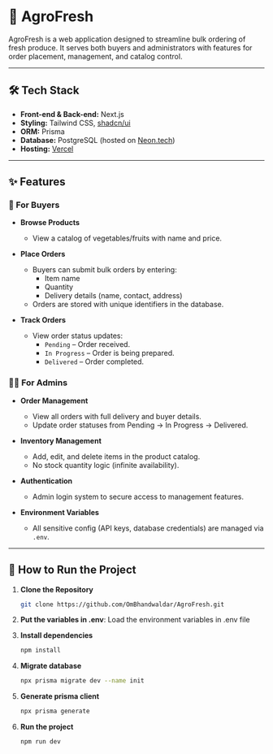 # 🌾 AgroFresh

AgroFresh is a web application designed to streamline bulk ordering of fresh produce. It serves both buyers and administrators with features for order placement, management, and catalog control.

---

## 🛠 Tech Stack

- **Front-end & Back-end:** Next.js  
- **Styling:** Tailwind CSS, [shadcn/ui](https://ui.shadcn.com)  
- **ORM:** Prisma  
- **Database:** PostgreSQL (hosted on [Neon.tech](https://neon.tech))  
- **Hosting:** [Vercel](https://vercel.com)

---

## ✨ Features

### 🛒 For Buyers
- **Browse Products**
  - View a catalog of vegetables/fruits with name and price.

- **Place Orders**
  - Buyers can submit bulk orders by entering:
    - Item name
    - Quantity
    - Delivery details (name, contact, address)
  - Orders are stored with unique identifiers in the database.

- **Track Orders**
  - View order status updates:
    - `Pending` – Order received.
    - `In Progress` – Order is being prepared.
    - `Delivered` – Order completed.

### 🧑‍💼 For Admins
- **Order Management**
  - View all orders with full delivery and buyer details.
  - Update order statuses from Pending → In Progress → Delivered.

- **Inventory Management**
  - Add, edit, and delete items in the product catalog.
  - No stock quantity logic (infinite availability).

- **Authentication**
  - Admin login system to secure access to management features.


- **Environment Variables**
  - All sensitive config (API keys, database credentials) are managed via `.env`.

---

## 🚀 How to Run the Project

1. **Clone the Repository**
   ```bash
   git clone https://github.com/OmBhandwaldar/AgroFresh.git
2. **Put the variables in .env**: Load the environment variables in .env file

3. **Install dependencies**
   ```bash
   npm install
4. **Migrate database**
   ```bash
   npx prisma migrate dev --name init
5. **Generate prisma client**
   ```bash
   npx prisma generate
6. **Run the project**
   ```bash
   npm run dev